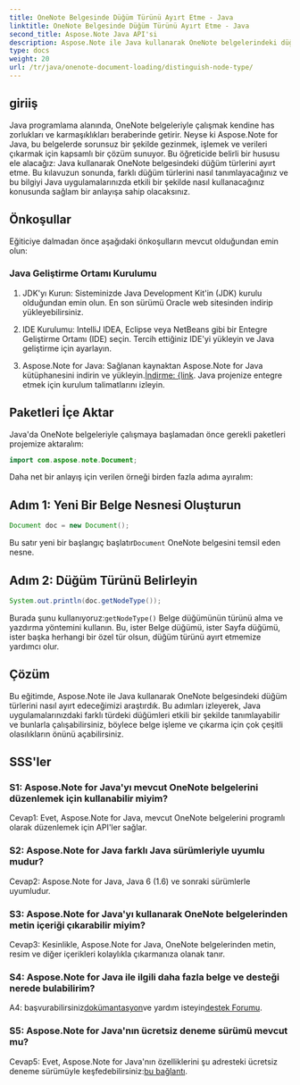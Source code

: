 ```yaml
---
title: OneNote Belgesinde Düğüm Türünü Ayırt Etme - Java
linktitle: OneNote Belgesinde Düğüm Türünü Ayırt Etme - Java
second_title: Aspose.Note Java API'si
description: Aspose.Note ile Java kullanarak OneNote belgelerindeki düğüm türlerini nasıl ayırt edeceğinizi öğrenin. Sorunsuz entegrasyon için adım adım kılavuzu ve SSS'leri keşfedin.
type: docs
weight: 20
url: /tr/java/onenote-document-loading/distinguish-node-type/
---
```

## giriiş

Java programlama alanında, OneNote belgeleriyle çalışmak kendine has zorlukları ve karmaşıklıkları beraberinde getirir. Neyse ki Aspose.Note for Java, bu belgelerde sorunsuz bir şekilde gezinmek, işlemek ve verileri çıkarmak için kapsamlı bir çözüm sunuyor. Bu öğreticide belirli bir hususu ele alacağız: Java kullanarak OneNote belgesindeki düğüm türlerini ayırt etme. Bu kılavuzun sonunda, farklı düğüm türlerini nasıl tanımlayacağınız ve bu bilgiyi Java uygulamalarınızda etkili bir şekilde nasıl kullanacağınız konusunda sağlam bir anlayışa sahip olacaksınız.

## Önkoşullar

Eğiticiye dalmadan önce aşağıdaki önkoşulların mevcut olduğundan emin olun:

### Java Geliştirme Ortamı Kurulumu

1. JDK'yı Kurun: Sisteminizde Java Development Kit'in (JDK) kurulu olduğundan emin olun. En son sürümü Oracle web sitesinden indirip yükleyebilirsiniz.

2. IDE Kurulumu: IntelliJ IDEA, Eclipse veya NetBeans gibi bir Entegre Geliştirme Ortamı (IDE) seçin. Tercih ettiğiniz IDE'yi yükleyin ve Java geliştirme için ayarlayın.

3.  Aspose.Note for Java: Sağlanan kaynaktan Aspose.Note for Java kütüphanesini indirin ve yükleyin.[İndirme: {link](https://releases.aspose.com/note/java/). Java projenize entegre etmek için kurulum talimatlarını izleyin.

## Paketleri İçe Aktar

Java'da OneNote belgeleriyle çalışmaya başlamadan önce gerekli paketleri projemize aktaralım:

```java
import com.aspose.note.Document;
```

Daha net bir anlayış için verilen örneği birden fazla adıma ayıralım:

## Adım 1: Yeni Bir Belge Nesnesi Oluşturun

```java
Document doc = new Document();
```

 Bu satır yeni bir başlangıç başlatır`Document` OneNote belgesini temsil eden nesne.

## Adım 2: Düğüm Türünü Belirleyin

```java
System.out.println(doc.getNodeType());
```

 Burada şunu kullanıyoruz:`getNodeType()` Belge düğümünün türünü alma ve yazdırma yöntemini kullanın. Bu, ister Belge düğümü, ister Sayfa düğümü, ister başka herhangi bir özel tür olsun, düğüm türünü ayırt etmemize yardımcı olur.

## Çözüm

Bu eğitimde, Aspose.Note ile Java kullanarak OneNote belgesindeki düğüm türlerini nasıl ayırt edeceğimizi araştırdık. Bu adımları izleyerek, Java uygulamalarınızdaki farklı türdeki düğümleri etkili bir şekilde tanımlayabilir ve bunlarla çalışabilirsiniz, böylece belge işleme ve çıkarma için çok çeşitli olasılıkların önünü açabilirsiniz.

## SSS'ler

### S1: Aspose.Note for Java'yı mevcut OneNote belgelerini düzenlemek için kullanabilir miyim?

Cevap1: Evet, Aspose.Note for Java, mevcut OneNote belgelerini programlı olarak düzenlemek için API'ler sağlar.

### S2: Aspose.Note for Java farklı Java sürümleriyle uyumlu mudur?

Cevap2: Aspose.Note for Java, Java 6 (1.6) ve sonraki sürümlerle uyumludur.

### S3: Aspose.Note for Java'yı kullanarak OneNote belgelerinden metin içeriği çıkarabilir miyim?

Cevap3: Kesinlikle, Aspose.Note for Java, OneNote belgelerinden metin, resim ve diğer içerikleri kolaylıkla çıkarmanıza olanak tanır.

### S4: Aspose.Note for Java ile ilgili daha fazla belge ve desteği nerede bulabilirim?

 A4: başvurabilirsiniz[dokümantasyon](https://reference.aspose.com/note/java/)ve yardım isteyin[destek Forumu](https://forum.aspose.com/c/note/28).

### S5: Aspose.Note for Java'nın ücretsiz deneme sürümü mevcut mu?

 Cevap5: Evet, Aspose.Note for Java'nın özelliklerini şu adresteki ücretsiz deneme sürümüyle keşfedebilirsiniz:[bu bağlantı](https://releases.aspose.com/).

